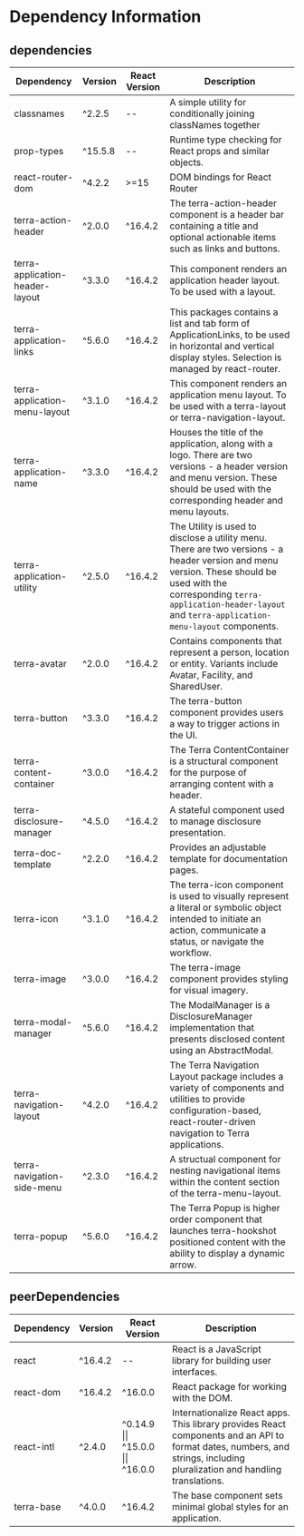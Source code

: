# Dependency Information

## dependencies
| Dependency | Version | React Version | Description |
|-|-|-|-|
| classnames | ^2.2.5 | -- | A simple utility for conditionally joining classNames together |
| prop-types | ^15.5.8 | -- | Runtime type checking for React props and similar objects. |
| react-router-dom | ^4.2.2 | >=15 | DOM bindings for React Router |
| terra-action-header | ^2.0.0 | ^16.4.2 | The terra-action-header component is a header bar containing a title and optional actionable items such as links and buttons. |
| terra-application-header-layout | ^3.3.0 | ^16.4.2 | This component renders an application header layout. To be used with a layout. |
| terra-application-links | ^5.6.0 | ^16.4.2 | This packages contains a list and tab form of ApplicationLinks, to be used in horizontal and vertical display styles. Selection is managed by react-router. |
| terra-application-menu-layout | ^3.1.0 | ^16.4.2 | This component renders an application menu layout. To be used with a terra-layout or terra-navigation-layout. |
| terra-application-name | ^3.3.0 | ^16.4.2 | Houses the title of the application, along with a logo. There are two versions - a header version and menu version. These should be used with the corresponding header and menu layouts. |
| terra-application-utility | ^2.5.0 | ^16.4.2 | The Utility is used to disclose a utility menu. There are two versions - a header version and menu version. These should be used with the corresponding `terra-application-header-layout` and `terra-application-menu-layout` components. |
| terra-avatar | ^2.0.0 | ^16.4.2 | Contains components that represent a person, location or entity. Variants include Avatar, Facility, and SharedUser. |
| terra-button | ^3.3.0 | ^16.4.2 | The terra-button component provides users a way to trigger actions in the UI. |
| terra-content-container | ^3.0.0 | ^16.4.2 | The Terra ContentContainer is a structural component for the purpose of arranging content with a header. |
| terra-disclosure-manager | ^4.5.0 | ^16.4.2 | A stateful component used to manage disclosure presentation. |
| terra-doc-template | ^2.2.0 | ^16.4.2 | Provides an adjustable template for documentation pages. |
| terra-icon | ^3.1.0 | ^16.4.2 | The terra-icon component is used to visually represent a literal or symbolic object intended to initiate an action, communicate a status, or navigate the workflow. |
| terra-image | ^3.0.0 | ^16.4.2 | The terra-image component provides styling for visual imagery. |
| terra-modal-manager | ^5.6.0 | ^16.4.2 | The ModalManager is a DisclosureManager implementation that presents disclosed content using an AbstractModal. |
| terra-navigation-layout | ^4.2.0 | ^16.4.2 | The Terra Navigation Layout package includes a variety of components and utilities to provide configuration-based, react-router-driven navigation to Terra applications. |
| terra-navigation-side-menu | ^2.3.0 | ^16.4.2 | A structual component for nesting navigational items within the content section of the terra-menu-layout. |
| terra-popup | ^5.6.0 | ^16.4.2 | The Terra Popup is higher order component that launches terra-hookshot positioned content with the ability to display a dynamic arrow. |

## peerDependencies
| Dependency | Version | React Version | Description |
|-|-|-|-|
| react | ^16.4.2 | -- | React is a JavaScript library for building user interfaces. |
| react-dom | ^16.4.2 | ^16.0.0 | React package for working with the DOM. |
| react-intl | ^2.4.0 | ^0.14.9 \|\| ^15.0.0 \|\| ^16.0.0 | Internationalize React apps. This library provides React components and an API to format dates, numbers, and strings, including pluralization and handling translations. |
| terra-base | ^4.0.0 | ^16.4.2 | The base component sets minimal global styles for an application. |
